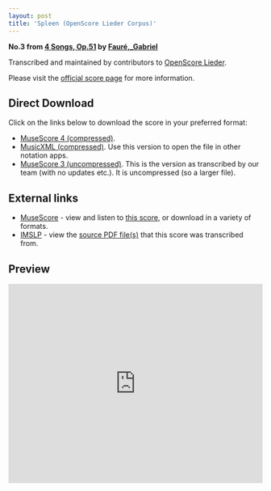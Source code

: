 ```yaml
---
layout: post
title: 'Spleen (OpenScore Lieder Corpus)'
---
```


__No.3 from [4 Songs, Op.51](https://fourscoreandmore.org/openscore/lieder/Faur%C3%A9,_Gabriel/4_Songs,_Op.51/) by [Fauré,_Gabriel](https://fourscoreandmore.org/openscore/lieder/Faur%C3%A9,_Gabriel)__

Transcribed and maintained by contributors to [OpenScore Lieder].

Please visit the [official score page] for more information.

[official score page]: https://musescore.com/openscore-lieder-corpus/scores/6141092
[OpenScore Lieder]: https://musescore.com/openscore-lieder-corpus

## Direct Download

Click on the links below to download the score in your preferred format:
- [MuseScore 4 (compressed)](https://fourscoreandmore.org/openscore/lieder/Faur%C3%A9,_Gabriel/4_Songs,_Op.51/3_Spleen.mscz).
- [MusicXML (compressed)](https://fourscoreandmore.org/openscore/lieder/Faur%C3%A9,_Gabriel/4_Songs,_Op.51/3_Spleen.mxl). Use this version to open the file in other notation apps.
- [MuseScore 3 (uncompressed)](https://raw.githubusercontent.com/OpenScore/Lieder/refs/heads/main/scores/Faur%C3%A9,_Gabriel/4_Songs,_Op.51/3_Spleen/lc6141092.mscx). This is the version as transcribed by our team (with no updates etc.). It is uncompressed (so a larger file).

## External links

- [MuseScore] - view and listen to [this score][MuseScore], or download in a variety of formats.
- [IMSLP] - view the [source PDF file(s)][IMSLP] that this score was transcribed from.

[MuseScore]: https://musescore.com/score/6141092
[IMSLP]: https://imslp.org/wiki/Special:ReverseLookup/24123

## Preview

<iframe width="100%" height="394" src="https://musescore.com/openscore-lieder-corpus/scores/6141092/embed" frameborder="0" allowfullscreen allow="autoplay; fullscreen"></iframe>
